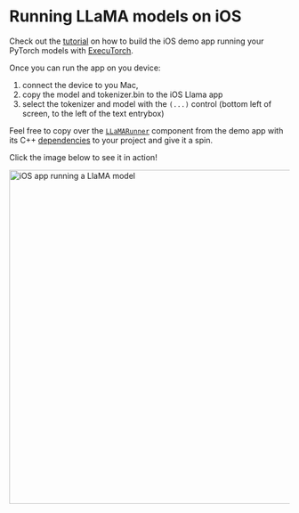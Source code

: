 # Running LLaMA models on iOS

Check out the [tutorial](https://pytorch.org/executorch/main/llm/llama-demo-ios.html) on how to build the iOS demo app running your
PyTorch models with [ExecuTorch](https://github.com/pytorch/executorch).

Once you can run the app on you device:
1. connect the device to you Mac,
2. copy the model and tokenizer.bin to the iOS Llama app
3. select the tokenizer and model with the `(...)` control (bottom left of screen, to the left of the text entrybox)

Feel free to copy over the [`LLaMARunner`](https://github.com/pytorch/executorch/tree/main/examples/demo-apps/apple_ios/LLaMA/LLaMARunner/LLaMARunner/Exported) component from the demo app with its C++ [dependencies](https://github.com/pytorch/executorch/tree/main/examples/models/llama2) to your project and give it a spin.

Click the image below to see it in action!

<a href="https://pytorch.org/executorch/main/_static/img/llama_ios_app.mp4">
  <img src="https://pytorch.org/executorch/main/_static/img/llama_ios_app.png" width="600" alt="iOS app running a LlaMA model">
</a>
